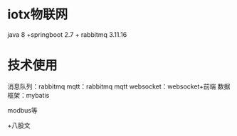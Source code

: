 # iotx物联网

java 8 +springboot 2.7 + rabbitmq 3.11.16

# 技术使用

消息队列：rabbitmq
mqtt：rabbitmq mqtt
websocket：websocket+前端
数据框架：mybatis

modbus等

+八股文


